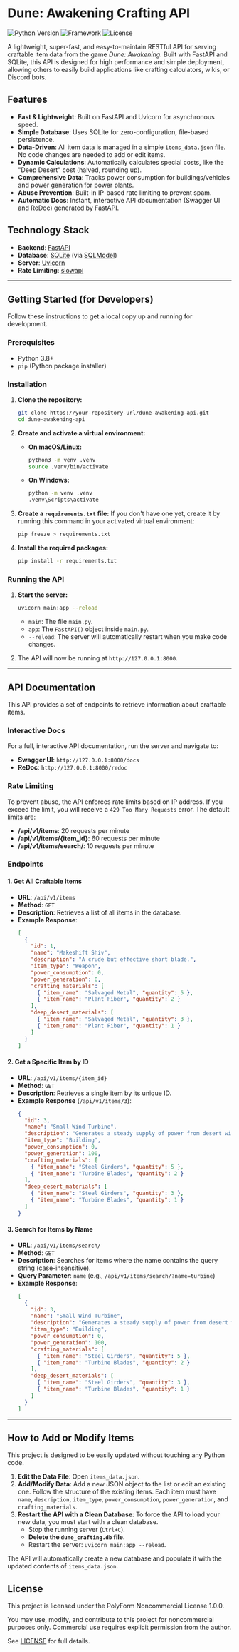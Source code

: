 # Dune: Awakening Crafting API

![Python Version](https://img.shields.io/badge/python-3.8+-blue.svg)
![Framework](https://img.shields.io/badge/Framework-FastAPI-green.svg)
![License](https://img.shields.io/badge/License-PolyForm%20Noncommercial-lightgrey.svg)

A lightweight, super-fast, and easy-to-maintain RESTful API for serving craftable item data from the game *Dune: Awakening*. Built with FastAPI and SQLite, this API is designed for high performance and simple deployment, allowing others to easily build applications like crafting calculators, wikis, or Discord bots.

## Features

-   **Fast & Lightweight**: Built on FastAPI and Uvicorn for asynchronous speed.
-   **Simple Database**: Uses SQLite for zero-configuration, file-based persistence.
-   **Data-Driven**: All item data is managed in a simple `items_data.json` file. No code changes are needed to add or edit items.
-   **Dynamic Calculations**: Automatically calculates special costs, like the "Deep Desert" cost (halved, rounding up).
-   **Comprehensive Data**: Tracks power consumption for buildings/vehicles and power generation for power plants.
-   **Abuse Prevention**: Built-in IP-based rate limiting to prevent spam.
-   **Automatic Docs**: Instant, interactive API documentation (Swagger UI and ReDoc) generated by FastAPI.

## Technology Stack

-   **Backend**: [FastAPI](https://fastapi.tiangolo.com/)
-   **Database**: [SQLite](https://www.sqlite.org/index.html) (via [SQLModel](https://sqlmodel.tiangolo.com/))
-   **Server**: [Uvicorn](https://www.uvicorn.org/)
-   **Rate Limiting**: [slowapi](https://github.com/laurents/slowapi)

---

## Getting Started (for Developers)

Follow these instructions to get a local copy up and running for development.

### Prerequisites

-   Python 3.8+
-   `pip` (Python package installer)

### Installation

1.  **Clone the repository:**
    ```sh
    git clone https://your-repository-url/dune-awakening-api.git
    cd dune-awakening-api
    ```

2.  **Create and activate a virtual environment:**
    -   **On macOS/Linux:**
        ```sh
        python3 -m venv .venv
        source .venv/bin/activate
        ```
    -   **On Windows:**
        ```sh
        python -m venv .venv
        .venv\Scripts\activate
        ```

3.  **Create a `requirements.txt` file:**
    If you don't have one yet, create it by running this command in your activated virtual environment:
    ```sh
    pip freeze > requirements.txt
    ```

4.  **Install the required packages:**
    ```sh
    pip install -r requirements.txt
    ```

### Running the API

1.  **Start the server:**
    ```sh
    uvicorn main:app --reload
    ```
    -   `main`: The file `main.py`.
    -   `app`: The `FastAPI()` object inside `main.py`.
    -   `--reload`: The server will automatically restart when you make code changes.

2.  The API will now be running at `http://127.0.0.1:8000`.

---

## API Documentation

This API provides a set of endpoints to retrieve information about craftable items.

### Interactive Docs

For a full, interactive API documentation, run the server and navigate to:
-   **Swagger UI**: `http://127.0.0.1:8000/docs`
-   **ReDoc**: `http://127.0.0.1:8000/redoc`

### Rate Limiting

To prevent abuse, the API enforces rate limits based on IP address. If you exceed the limit, you will receive a `429 Too Many Requests` error. The default limits are:
-   **/api/v1/items**: 20 requests per minute
-   **/api/v1/items/{item_id}**: 60 requests per minute
-   **/api/v1/items/search/**: 10 requests per minute

### Endpoints

#### 1. Get All Craftable Items

-   **URL**: `/api/v1/items`
-   **Method**: `GET`
-   **Description**: Retrieves a list of all items in the database.
-   **Example Response**:
    ```json
    [
      {
        "id": 1,
        "name": "Makeshift Shiv",
        "description": "A crude but effective short blade.",
        "item_type": "Weapon",
        "power_consumption": 0,
        "power_generation": 0,
        "crafting_materials": [
          { "item_name": "Salvaged Metal", "quantity": 5 },
          { "item_name": "Plant Fiber", "quantity": 2 }
        ],
        "deep_desert_materials": [
          { "item_name": "Salvaged Metal", "quantity": 3 },
          { "item_name": "Plant Fiber", "quantity": 1 }
        ]
      }
    ]
    ```

#### 2. Get a Specific Item by ID

-   **URL**: `/api/v1/items/{item_id}`
-   **Method**: `GET`
-   **Description**: Retrieves a single item by its unique ID.
-   **Example Response** (`/api/v1/items/3`):
    ```json
    {
      "id": 3,
      "name": "Small Wind Turbine",
      "description": "Generates a steady supply of power from desert winds.",
      "item_type": "Building",
      "power_consumption": 0,
      "power_generation": 100,
      "crafting_materials": [
        { "item_name": "Steel Girders", "quantity": 5 },
        { "item_name": "Turbine Blades", "quantity": 2 }
      ],
      "deep_desert_materials": [
        { "item_name": "Steel Girders", "quantity": 3 },
        { "item_name": "Turbine Blades", "quantity": 1 }
      ]
    }
    ```

#### 3. Search for Items by Name

-   **URL**: `/api/v1/items/search/`
-   **Method**: `GET`
-   **Description**: Searches for items where the name contains the query string (case-insensitive).
-   **Query Parameter**: `name` (e.g., `/api/v1/items/search/?name=turbine`)
-   **Example Response**:
    ```json
    [
      {
        "id": 3,
        "name": "Small Wind Turbine",
        "description": "Generates a steady supply of power from desert winds.",
        "item_type": "Building",
        "power_consumption": 0,
        "power_generation": 100,
        "crafting_materials": [
          { "item_name": "Steel Girders", "quantity": 5 },
          { "item_name": "Turbine Blades", "quantity": 2 }
        ],
        "deep_desert_materials": [
          { "item_name": "Steel Girders", "quantity": 3 },
          { "item_name": "Turbine Blades", "quantity": 1 }
        ]
      }
    ]
    ```

---

## How to Add or Modify Items

This project is designed to be easily updated without touching any Python code.

1.  **Edit the Data File**: Open `items_data.json`.
2.  **Add/Modify Data**: Add a new JSON object to the list or edit an existing one. Follow the structure of the existing items. Each item must have `name`, `description`, `item_type`, `power_consumption`, `power_generation`, and `crafting_materials`.
3.  **Restart the API with a Clean Database**: To force the API to load your new data, you must start with a clean database.
    -   Stop the running server (`Ctrl+C`).
    -   **Delete the `dune_crafting.db` file.**
    -   Restart the server: `uvicorn main:app --reload`.

The API will automatically create a new database and populate it with the updated contents of `items_data.json`.

## License

This project is licensed under the PolyForm Noncommercial License 1.0.0.
  
You may use, modify, and contribute to this project for noncommercial purposes only. Commercial use requires explicit permission from the author.
  
See [LICENSE](./LICENSE) for full details.